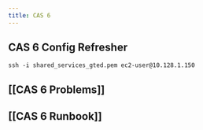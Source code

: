 ```yaml
---
title: CAS 6
---
```


## CAS 6 Config Refresher
` ssh -i shared_services_gted.pem ec2-user@10.128.1.150 `
## [[CAS 6 Problems]]
## [[CAS 6 Runbook]]
